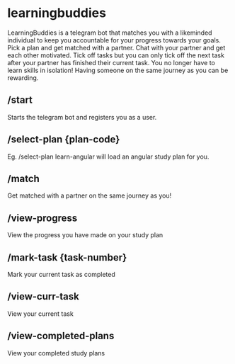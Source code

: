 # learningbuddies

LearningBuddies is a telegram bot that matches you with a likeminded individual to keep you accountable for your progress towards your goals. 
Pick a plan and get matched with a partner. Chat with your partner and get each other motivated. Tick off tasks but you can only tick off the next
task after your partner has finished their current task. You no longer have to learn skills in isolation! Having someone on the same journey as
you can be rewarding.

## /start
Starts the telegram bot and registers you as a user.

## /select-plan {plan-code}
Eg. /select-plan learn-angular will load an angular study plan for you.

## /match
Get matched with a partner on the same journey as you!

## /view-progress
View the progress you have made on your study plan

## /mark-task {task-number}
Mark your current task as completed

## /view-curr-task
View your current task

## /view-completed-plans
View your completed study plans
